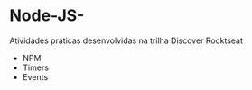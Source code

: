 # Node-JS-
Atividades práticas desenvolvidas na trilha Discover Rocktseat 
- NPM 
- Timers 
- Events
